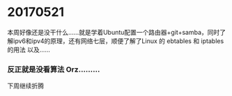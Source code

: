 # 20170521
本周好像还是没干什么……就是学着Ubuntu配置一个路由器+git+samba，同时了解ipv6和ipv4的原理，还有网络七层，顺便了解了Linux 的 ebtables 和 iptables 的用法 以及……<br/>
### 反正就是没看算法 Orz………
下周继续折腾